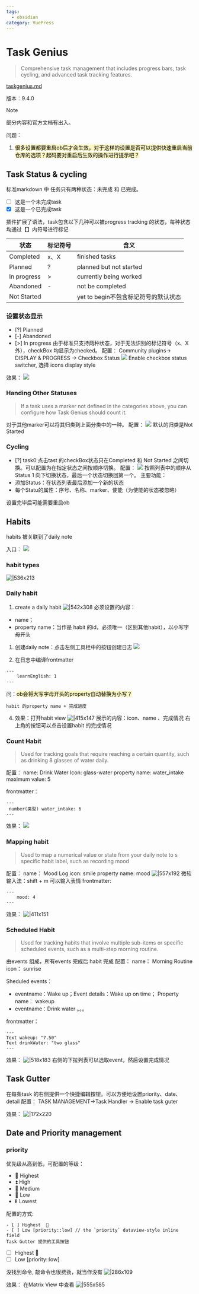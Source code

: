 ```yaml
---
tags:
  - obsidian
category: VuePress
---
```

# Task Genius
>Comprehensive task management that includes progress bars, task cycling, and advanced task tracking features.

[taskgenius.md](https://taskgenius.md/)
<!-- more -->

版本：9.4.0
> [!note]
>部分内容和官方文档有出入。

问题： 
1. <mark style="background: #FFF3A3A6;">很多设置都要重启ob后才会生效，对于这样的设置是否可以提供快速重启当前仓库的选项？起码要对重启后生效的操作进行提示吧？</mark>

## Task Status & cycling
标准markdown 中 任务只有两种状态：未完成 和 已完成。
- [ ] 这是一个未完成task
- [x] 这是一个已完成task 

插件扩展了语法，task包含以下几种可以被progress tracking 的状态，每种状态均通过【】内符号进行标记

| 状态          | 标记符号 | 含义                       |
| ----------- | ---- | ------------------------ |
| Completed   | x、X  | finished tasks           |
| Planned     | ?    | planned but not started  |
| In progress | >    | currently being worked   |
| Abandoned   | -    | not be completed         |
| Not Started |      | yet to begin不包含标记符号的默认状态 |

### 设置状态显示
- [?] Planned
- [-] Abandoned
- [>] In progress
由于标准只支持两种状态，对于无法识别的标记符号（x、X外），checkBox 均显示为checked。
配置：
Community plugins-> DISPLAY & PROGRESS -> Checkbox Status
![](./attachments/Task%20Genius.webp)
	Enable checkbox status switcher, 选择 icons display style

效果：
![](./attachments/Task%20Genius-1.webp)

### Handing Other Statuses
> If a task uses a marker not defined in the categories above, you can configure how Task Genius should count it.

对于其他marker可以将其归类到上面分类中的一种。
配置：
![](./attachments/Task%20Genius-2.webp)
	默认的归类是Not Started

### Cycling 
- [?] task0
点击tast 的checkBox状态只在Completed 和 Not Started 之间切换。可以配置为在指定状态之间按顺序切换。
配置：
![](./attachments/Task%20Genius-3.webp)
按照列表中的顺序从Status 1 向下切换状态，最后一个状态切换回第一个。
主要功能：
- 添加Status：在状态列表最后添加一个新的状态
- 每个Statu的属性：序号、名称、marker、使能（为使能的状态被忽略）

设置完毕后可能需要重启ob


## Habits
habits 被关联到了daily note

入口：
![](./attachments/Task%20Genius-4.webp)
### habit types
![|536x213](./attachments/Task%20Genius-5.webp)

### Daily habit
1. create a daily habit
![|542x308](./attachments/Task%20Genius-6.webp)
必须设置的内容：
- name；
- property name：当作是 habit 的id，必须唯一（区别其他habit），以小写字母开头
1. 创建daily note：点击左侧工具栏中的按钮创建日志
![](./attachments/Task%20Genius-7.webp)
	
2. 在日志中编译frontmatter
```txt title="frontmatter"
---
	learnEnglish: 1
---
```
问：<mark style="background: #FFF3A3A6;">ob会将大写字母开头的property自动替换为小写？</mark>

	habit 的property name + 完成进度
4. 效果：打开habit view
![|415x147](./attachments/Task%20Genius-8.webp)
展示的内容：icon、name 、完成情况
右上角的按钮可以点击设置habit 的完成情况

### Count Habit
> Used for tracking goals that require reaching a certain quantity, such as drinking 8 glasses of water daily.

配置：
name: Drink Water
Icon: glass-water
property name: water_intake
maximum value: 5

frontmatter：
``` 
---
 number(类型) water_intake: 6
---
```

效果：
![](./attachments/Task%20Genius-9.webp)

### Mapping habit
> Used to map a numerical value or state from your daily note to s specific habit label, such as recording mood

配置：
name： Mood Log
icon: smile
property name: mood
![|557x192](./attachments/Task%20Genius-10.webp)
	微软输入法：shift + m 可以输入表情
frontmatter:
``` 
--- 
	mood: 4
---
```
效果：
![|411x151](./attachments/Task%20Genius-11.webp)


### Scheduled Habit
> Used for tracking habits that involve multiple sub-items or specific scheduled events, such as a multi-step morning routine.

由events 组成，所有events 完成后 habit 完成
配置：
name： Morning Routine
icon： sunrise

Sheduled  events：
- eventname：Wake up；Event details：Wake up on time； Property name： wakeup
- eventname：Drink water 。。。

frontmatter：
``` 
---
Text wakeup: "7.50"
Text drinkWater: "two glass"
---
```

效果：
![|518x183](./attachments/Task%20Genius-12.webp)
	右侧的下拉列表可以选取event，然后设置完成情况

## Task Gutter
在每条task 的右侧提供一个快捷编辑按钮。可以方便地设置priority、date、detail
配置：
TASK MANAGEMENT->Task Handler -> Enable task guter

效果：
![|172x220](./attachments/Task%20Genius-13.webp)

## Date and Priority management

### priority
 优先级从高到低，可配置的等级：
- 🔺 Highest
- ⏫ High
- 🔼 Medium
- 🔽 Low
- ⏬ Lowest

配置的方式:
``` 
- [ ] Highest  🔺
- [ ] Low [priority::low] // the `priority` dataview-style inline field
Task Gutter 提供的工具按钮
```
- [ ] Highest  🔺
- [ ] Low [priority::low]

没找到命令, 敲命令也很费劲，就当作没有
![|286x109](./attachments/Task%20Genius-14.webp)

效果：
在Matrix View 中查看
![|555x585](./attachments/Task%20Genius-15.webp)
